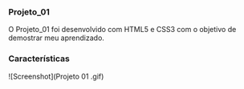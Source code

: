 ### Projeto_01

O Projeto_01 foi desenvolvido com HTML5 e CSS3 com o objetivo de demostrar meu aprendizado.

### Características

![Screenshot](Projeto 01 .gif)
